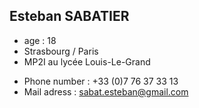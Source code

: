 ## Esteban SABATIER
- age : 18
- Strasbourg / Paris
- MP2I au lycée Louis-Le-Grand

<!--
**Tueur-dombres/Tueur-dombres** is a  _special_  repository because its `README.md` (this file) appears on my GitHub profile.
-->
- Phone number : +33 (0)7 76 37 33 13
- Mail adress : sabat.esteban@gmail.com
